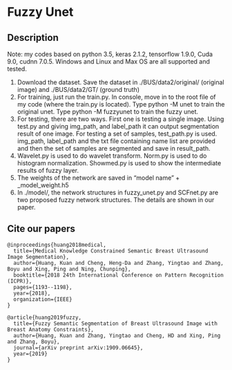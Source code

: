 # Fuzzy Unet

## Description 
<p>Note: my codes based on python 3.5, keras 2.1.2, tensorflow 1.9.0, Cuda 9.0, cudnn 7.0.5. Windows and Linux and Max OS are all supported and tested.</p>
<ol>
  <li>Download the dataset. Save the dataset in ./BUS/data2/original/ (original image) and ./BUS/data2/GT/ (ground truth)</li>
  <li>For training, just run the train.py. In console, move in to the root file of my code (where the train.py is located). Type python -M unet to train the original unet. Type python -M fuzzyunet to train the fuzzy unet.</li>
  <li>For testing, there are two ways. First one is testing a single image. Using test.py and giving img_path, and label_path it can output segmentation result of one image. For testing a set of samples, test_path.py is used. img_path, label_path and the txt file containing name list are provided and then the set of samples are segmented and save in result_path.</li>
  <li>Wavelet.py is used to do wavelet transform. Norm.py is used to do histogram normalization. Showmed.py is used to show the intermediate results of fuzzy layer.</li>
  <li>The weights of the network are saved in “model name” + _model_weight.h5</li>
  <li>In ./model/, the network structures in fuzzy_unet.py and SCFnet.py are two proposed fuzzy network structures. The details are shown in our paper.</li>
</ol>

## Cite our papers 
  
    @inproceedings{huang2018medical,
      title={Medical Knowledge Constrained Semantic Breast Ultrasound Image Segmentation},
      author={Huang, Kuan and Cheng, Heng-Da and Zhang, Yingtao and Zhang, Boyu and Xing, Ping and Ning, Chunping},
      booktitle={2018 24th International Conference on Pattern Recognition (ICPR)},
      pages={1193--1198},
      year={2018},
      organization={IEEE}
    }
    
    @article{huang2019fuzzy,
      title={Fuzzy Semantic Segmentation of Breast Ultrasound Image with Breast Anatomy Constraints},
      author={Huang, Kuan and Zhang, Yingtao and Cheng, HD and Xing, Ping and Zhang, Boyu},
      journal={arXiv preprint arXiv:1909.06645},
      year={2019}
    }
